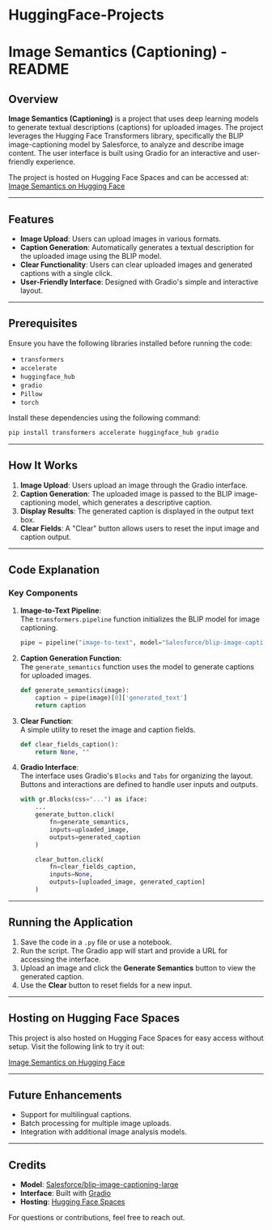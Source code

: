 # HuggingFace-Projects

# Image Semantics (Captioning) - README

## Overview

**Image Semantics (Captioning)** is a project that uses deep learning models to generate textual descriptions (captions) for uploaded images. The project leverages the Hugging Face Transformers library, specifically the BLIP image-captioning model by Salesforce, to analyze and describe image content. The user interface is built using Gradio for an interactive and user-friendly experience.

The project is hosted on Hugging Face Spaces and can be accessed at:  
[Image Semantics on Hugging Face](https://huggingface.co/spaces/ajaysoni197/ImageSemantics)

---

## Features

- **Image Upload**: Users can upload images in various formats.
- **Caption Generation**: Automatically generates a textual description for the uploaded image using the BLIP model.
- **Clear Functionality**: Users can clear uploaded images and generated captions with a single click.
- **User-Friendly Interface**: Designed with Gradio's simple and interactive layout.

---

## Prerequisites

Ensure you have the following libraries installed before running the code:

- `transformers`
- `accelerate`
- `huggingface_hub`
- `gradio`
- `Pillow`
- `torch`

Install these dependencies using the following command:

```bash
pip install transformers accelerate huggingface_hub gradio
```

---

## How It Works

1. **Image Upload**: Users upload an image through the Gradio interface.
2. **Caption Generation**: The uploaded image is passed to the BLIP image-captioning model, which generates a descriptive caption.
3. **Display Results**: The generated caption is displayed in the output text box.
4. **Clear Fields**: A "Clear" button allows users to reset the input image and caption output.

---

## Code Explanation

### Key Components

1. **Image-to-Text Pipeline**:  
   The `transformers.pipeline` function initializes the BLIP model for image captioning.

   ```python
   pipe = pipeline("image-to-text", model="Salesforce/blip-image-captioning-large")
   ```

2. **Caption Generation Function**:  
   The `generate_semantics` function uses the model to generate captions for uploaded images.

   ```python
   def generate_semantics(image):
       caption = pipe(image)[0]['generated_text']
       return caption
   ```

3. **Clear Function**:  
   A simple utility to reset the image and caption fields.

   ```python
   def clear_fields_caption():
       return None, ""
   ```

4. **Gradio Interface**:  
   The interface uses Gradio's `Blocks` and `Tabs` for organizing the layout. Buttons and interactions are defined to handle user inputs and outputs.

   ```python
   with gr.Blocks(css="...") as iface:
       ...
       generate_button.click(
           fn=generate_semantics,
           inputs=uploaded_image,
           outputs=generated_caption
       )

       clear_button.click(
           fn=clear_fields_caption,
           inputs=None,
           outputs=[uploaded_image, generated_caption]
       )
   ```

---

## Running the Application

1. Save the code in a `.py` file or use a notebook.
2. Run the script. The Gradio app will start and provide a URL for accessing the interface.
3. Upload an image and click the **Generate Semantics** button to view the generated caption.
4. Use the **Clear** button to reset fields for a new input.

---

## Hosting on Hugging Face Spaces

This project is also hosted on Hugging Face Spaces for easy access without setup. Visit the following link to try it out:

[Image Semantics on Hugging Face](https://huggingface.co/spaces/ajaysoni197/ImageSemantics)

---

## Future Enhancements

- Support for multilingual captions.
- Batch processing for multiple image uploads.
- Integration with additional image analysis models.

---

## Credits

- **Model**: [Salesforce/blip-image-captioning-large](https://huggingface.co/Salesforce/blip-image-captioning-large)
- **Interface**: Built with [Gradio](https://gradio.app/)
- **Hosting**: [Hugging Face Spaces](https://huggingface.co/spaces)

For questions or contributions, feel free to reach out.